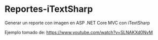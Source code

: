 # Reportes-iTextSharp
Generar un reporte con imagen en ASP .NET Core MVC con iTextSharp

Ejemplo tomado de:
https://www.youtube.com/watch?v=SLNAKXd0NvM
